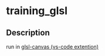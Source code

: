 # training_glsl

## Description

run in [glsl-canvas (vs-code extention)](https://marketplace.visualstudio.com/items?itemName=circledev.glsl-canvas)
